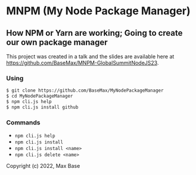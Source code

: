 # MNPM (My Node Package Manager)

## How NPM or Yarn are working; Going to create our own package manager

This project was created in a talk and the slides are available here at https://github.com/BaseMax/MNPM-GlobalSummitNodeJS23.

### Using

```bash
$ git clone https://github.com/BaseMax/MyNodePackageManager
$ cd MyNodePackageManager
$ npm cli.js help
$ npm cli.js install github
```

### Commands

- `npm cli.js help`
- `npm cli.js install`
- `npm cli.js install <name>`
- `npm cli.js delete <name>`

Copyright (c) 2022, Max Base

